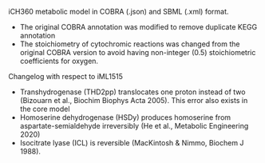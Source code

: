 iCH360 metabolic model in COBRA (.json) and SBML (.xml) format.
- The original COBRA annotation was modified to remove duplicate KEGG annotation
- The stoichiometry of cytochromic reactions was changed from the original COBRA version to avoid having non-integer (0.5) stoichiometric coefficients for oxygen.

Changelog with respect to iML1515
- Transhydrogenase (THD2pp) translocates one proton instead of two (Bizouarn et al., Biochim Biophys Acta 2005). This error also exists in the core model
- Homoserine dehydrogenase (HSDy) produces homoserine from aspartate-semialdehyde irreversibly (He et al., Metabolic Engineering 2020)
- Isocitrate lyase (ICL) is reversible (MacKintosh & Nimmo, Biochem J 1988).